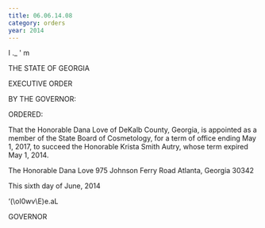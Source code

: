 ```yaml
---
title: 06.06.14.08
category: orders
year: 2014
---
```

 

I ._ '
m

THE STATE OF GEORGIA

EXECUTIVE ORDER

BY THE GOVERNOR:

ORDERED:

That the Honorable Dana Love of DeKalb County, Georgia, is
appointed as a member of the State Board of Cosmetology, for a
term of office ending May 1, 2017, to succeed the Honorable Krista
Smith Autry, whose term expired May 1, 2014.

The Honorable Dana Love
975 Johnson Ferry Road
Atlanta, Georgia 30342

This sixth day of June, 2014

‘(\oI0wv\E)e.aL

GOVERNOR

